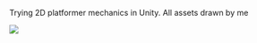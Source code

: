 Trying 2D platformer mechanics in Unity. All assets drawn by me

![](https://github.com/ahnvm/2D_Fantasy/blob/main/Gifs/Game.gif)
